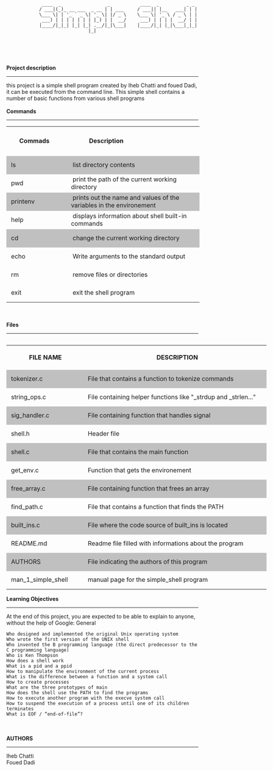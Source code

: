 ```
 			 ____  _                 _       	 ____  _    	  _ _ 
			/ ___|(_)_ __ ___  _ __ | | ___  	/ ___|| |__   ___| | |
			\___ \| | '_ ` _ \| '_ \| |/ _ \ 	\___ \| '_ \ / _ \ | |
			 ___) | | | | | | | |_) | |  __/ 	 ___) | | | |  __/ | |
			|____/|_|_| |_| |_| .__/|_|\___| 	|____/|_| |_|\___|_|_|
			                  |_|                                  

```
<br>
<br>
<br>
<br>
<strong>Project description</strong>

<hr>

this project is a simple shell program created by Iheb Chatti and foued Dadi, it can be executed from the command line. This simple shell contains a number of basic functions from various shell programs
<br>
<br>
<strong> Commands </strong>

<hr>


<table style="width: 507px;">
<tbody>
<tr style="height: 77px;">
<td style="width: 188px; height: 77px;">&nbsp; &nbsp; &nbsp;<strong>&nbsp;Commads</strong></td>
<td style="width: 494px; height: 77px;">&nbsp; &nbsp; &nbsp; &nbsp; &nbsp; &nbsp;<strong>Description</strong></td>
</tr>
<tr style="height: 48px;background-color:#C0C0C0">
<td style="width: 188px; height: 48px;">&nbsp;ls</td>
<td style="width: 494px; height: 48px;">&nbsp;list directory contents</td>
</tr>
<tr style="height: 48px;">
<td style="width: 188px; height: 48px;">&nbsp;pwd</td>
<td style="width: 494px; height: 48px;">&nbsp;print the path of the current working directory</td>
</tr>
<tr style="height: 48px;background-color:#C0C0C0">
<td style="width: 137px; height: 48px;">&nbsp;printenv</td>
<td style="width: 369px; height: 48px;">&nbsp;prints out the name and values of the variables in the environement</td>
</tr>
<tr style="height: 48px;">
<td style="width: 137px; height: 48px;">&nbsp;help</td>
<td style="width: 369px; height: 48px;">&nbsp;displays information about shell built-in commands</td>
</tr>
<tr style="height: 48px;background-color:#C0C0C0">
<td style="width: 137px; height: 48px;">&nbsp;cd</td>
<td style="width: 369px; height: 48px;">&nbsp;change the current working directory</td>
</tr>
<tr style="height: 48px;">
<td style="width: 137px; height: 48px;">&nbsp;echo</td>
<td style="width: 369px; height: 48px;">&nbsp;Write arguments to the standard output</td>
</tr>
<tr style="height: 48px;">
<td style="width: 137px; height: 48px;">&nbsp;rm</td>
<td style="width: 369px; height: 48px;">&nbsp;remove files or directories</td>
</tr>
<tr style="height: 48px;">
<td style="width: 137px; height: 48px;">&nbsp;exit</td>
<td style="width: 369px; height: 48px;">&nbsp;exit the shell program</td>
</tr>
</tbody>
</table>
<br>
<br>
<strong> Files </strong>

<hr>


<table style="width: 683px; float: left;">
<tbody>
<tr style="height: 64px;">
<td style="width: 188px; height: 64px;">&nbsp; &nbsp; &nbsp; &nbsp; &nbsp; &nbsp; <strong>FILE NAME</strong>&nbsp;</td>
<td style="width: 494px; height: 64px;">&nbsp; &nbsp; &nbsp; &nbsp; &nbsp; &nbsp; &nbsp; &nbsp; &nbsp; &nbsp; &nbsp; &nbsp; &nbsp; &nbsp; &nbsp; &nbsp; &nbsp; &nbsp; &nbsp; &nbsp; &nbsp; &nbsp;<strong>DESCRIPTION</strong></td>
</tr>
<tr style="height: 48px;background-color:#C0C0C0">
<td style="width: 188px; height: 48px;">&nbsp;tokenizer.c</td>
<td style="width: 494px; height: 48px;">&nbsp;File that contains a function to tokenize commands</td>
</tr>
<tr style="height: 48px;">
<td style="width: 188px; height: 48px;">&nbsp;string_ops.c</td>
<td style="width: 494px; height: 48px;">&nbsp;File containing helper functions like "_strdup and _strlen..."</td>
</tr>
<tr style="height: 48px;background-color:#C0C0C0">
<td style="width: 188px; height: 48px;">&nbsp;sig_handler.c</td>
<td style="width: 494px; height: 48px;">&nbsp;File containing function that handles signal</td>
</tr>
<tr style="height: 48px;">
<td style="width: 188px; height: 48px;">&nbsp;shell.h&nbsp;</td>
<td style="width: 494px; height: 48px;">&nbsp;Header file&nbsp;</td>
</tr>
<tr style="height: 48px;background-color:#C0C0C0">
<td style="width: 188px; height: 48px;">&nbsp;shell.c</td>
<td style="width: 494px; height: 48px;">&nbsp;File that contains the main function&nbsp;</td>
</tr>
<tr style="height: 48px;">
<td style="width: 188px; height: 48px;">&nbsp;get_env.c</td>
<td style="width: 494px; height: 48px;">&nbsp;Function that gets the environement&nbsp;&nbsp;</td>
</tr>
<tr style="height: 48px;background-color:#C0C0C0">
<td style="width: 188px; height: 48px;">&nbsp;free_array.c</td>
<td style="width: 494px; height: 48px;">&nbsp;File containing function that frees an array</td>
</tr>
<tr style="height: 48px;">
<td style="width: 188px; height: 48px;">&nbsp;find_path.c</td>
<td style="width: 494px; height: 48px;">&nbsp;File that contains a function that finds the PATH</td>
</tr>
<tr style="height: 48px;background-color:#C0C0C0">
<td style="width: 188px; height: 48px;">&nbsp;built_ins.c</td>
<td style="width: 494px; height: 48px;">&nbsp;File where the code source of built_ins is located</td>
</tr>
<tr style="height: 48px;">
<td style="width: 188px; height: 48px;">&nbsp;README.md</td>
<td style="width: 494px; height: 48px;">&nbsp;Readme file filled with informations about the program</td>
</tr>
<tr style="height: 48px;background-color:#C0C0C0">
<td style="width: 188px; height: 48px;">&nbsp;AUTHORS</td>
<td style="width: 494px; height: 48px;">&nbsp;File indicating the authors of this program&nbsp;</td>
</tr>
<tr style="height: 48px;">
<td style="width: 188px; height: 48px;">&nbsp;man_1_simple_shell</td>
<td style="width: 494px; height: 48px;">&nbsp;manual page for the simple_shell program</td>
</tr>
</tbody>
</table>
<br>
<br>
<strong> Learning Objectives </strong>

<hr>

At the end of this project, you are expected to be able to explain to anyone, without the help of Google:
General

    Who designed and implemented the original Unix operating system
    Who wrote the first version of the UNIX shell
    Who invented the B programming language (the direct predecessor to the C programming language)
    Who is Ken Thompson
    How does a shell work
    What is a pid and a ppid
    How to manipulate the environment of the current process
    What is the difference between a function and a system call
    How to create processes
    What are the three prototypes of main
    How does the shell use the PATH to find the programs
    How to execute another program with the execve system call
    How to suspend the execution of a process until one of its children terminates
    What is EOF / “end-of-file”?
<br>
<br>
<strong>AUTHORS</strong>

<hr>

Iheb Chatti<br/>
Foued Dadi
